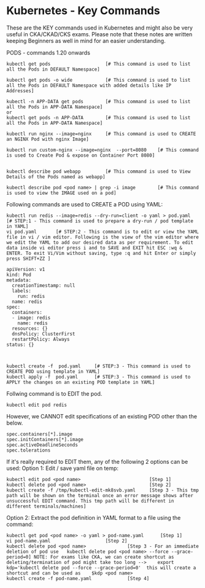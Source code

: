 # Kubernetes - Key Commands
These are the KEY commands used in Kubernetes and might also be very  useful in CKA/CKAD/CKS exams. Please note that these notes are written keeping Beginners as well in mind for an easier understanding.

PODS - commands 1.20 onwards

    kubectl get pods                    [# This command is used to list all the Pods in DEFAULT Namespace]
    
    kubectl get pods -o wide            [# This command is used to list all the Pods in DEFAULT Namespace with added details like IP Addresses]

    kubectl -n APP-DATA get pods        [# This command is used to list all the Pods in APP-DATA Namespace]
    or
    kubectl get pods -n APP-DATA        [# This command is used to list all the Pods in APP-DATA Namespace]

    kubectl run nginx --image=nginx     [# This command is used to CREATE an NGINX Pod with nginx Image]
    
    kubectl run custom-nginx --image=nginx  --port=8080    [# This command is used to Create Pod & expose on Container Port 8080]

  
    kubectl describe pod webapp         [# This command is used to View Details of the Pods named as webapp]
    
    kubectl describe pod <pod name> | grep -i image        [# This command is used to view the IMAGE used on a pod]
    
    
Following commands are used to CREATE a POD using YAML:

    kubectl run redis --image=redis --dry-run=client -o yaml > pod.yaml      [# STEP:1 - This command is used to prepare a dry-run / pod template in YAML]
    vi pod.yaml       [# STEP:2 - This command is to edit or view the YAML file in vi / vim editor. Following is the view of the vim editor where we edit the YAML to add our desired data as per requirement. To edit data inside vi editor press i and to SAVE and EXIT hit ESC :wq & ENTER. To exit Vi/Vim without saving, type :q and hit Enter or simply press SHIFT+ZZ ]
       
    apiVersion: v1
    kind: Pod
    metadata:
      creationTimestamp: null
      labels:
        run: redis
      name: redis
    spec:
      containers:
      - image: redis
        name: redis
      resources: {}
      dnsPolicy: ClusterFirst
      restartPolicy: Always
    status: {}
       


    kubectl create -f  pod.yaml     [# STEP:3 - This command is used to CREATE POD using template in YAML]
    kubectl apply -f  pod.yaml      [# STEP:3 - This command is used to APPLY the changes on an existing POD template in YAML]
       

Follwing command is to EDIT the pod. 

    kubectl edit pod redis    
    
However, we CANNOT edit specifications of an existing POD other than the below.

	spec.containers[*].image
	spec.initContainers[*].image
	spec.activeDeadlineSeconds
	spec.tolerations

If it's really required to EDIT them, any of the following 2 options can be used:
Option 1: Edit / save yaml file on temp:
  
    kubectl edit pod <pod name>                         [Step 1]
    kubectl delete pod <pod name>                       [Step 2]
    kubectl create -f /tmp/kubectl-edit-mk8svb.yaml     [Step 3 - This tmp path will be shown on the terminal once an error message shows after unsuccessful EDIT command. This tmp path will be different in different terminals/machines]

Option 2: Extract the pod definition in YAML format to a file using the command:      

	kubectl get pod <pod name> -o yaml > pod-name.yaml  	[Step 1]
	vi pod-name.yaml					[Step 2]
	kubectl delete pod <pod name>				[Step 3 - For an immediate deletion of pod use   kubectl delete pod <pod name> --force --grace-period=0] NOTE: For exams like CKA, we can create shortcut as deleting/termination of pod might take too long -->    export kdp='kubectl delete pod --force --grace-period=0'  this will create a shortcut and can be used as    $kdp <pod name>
	kubectl create -f pod-name.yaml				[Step 4]
    
